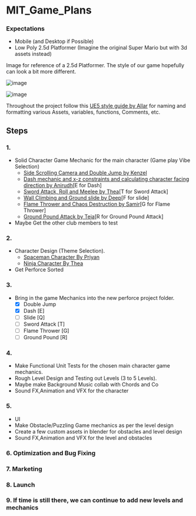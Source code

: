 # MIT_Game_Plans

### Expectations
* Mobile (and Desktop if Possible)
* Low Poly 2.5d Platformer (Imagine the original Super Mario but with 3d assets instead)

Image for reference of a 2.5d Platformer. The style of our game hopefully can look a bit more different.

![image](https://user-images.githubusercontent.com/65004578/161414499-7bda9648-698e-4908-a879-150e4c25ae77.png)

![image](https://user-images.githubusercontent.com/65004578/161413963-bb7861f4-8324-4fff-80e1-3c9ee1f4c8f7.png)

Throughout the project follow this [UE5 style guide by Allar](https://github.com/Allar/ue5-style-guide) for naming and formatting various Assets, variables, functions, Comments, etc.

## Steps

### 1.  
*	Solid Character Game Mechanic for the main character (Game play Vibe Selection)
	*	[Side Scrolling Camera and Double Jump by Kenzel](https://youtu.be/gUVn7xhJPH8)
	*	[Dash mechanic and x-z constraints and calculating character facing direction by Anirudh](https://youtu.be/e1gwhWvBvSY)[E for Dash]
	*	[Sword Attack, Roll and Meelee by Thea](https://youtu.be/lr356mC_wkY)[T for Sword Attack]
	*	[Wall Climbing and Ground slide by Deep](https://youtu.be/Cifwc2M4_9M)[F for slide]
	*	[Flame Thrower and Chaos Destruction by Samir](https://youtu.be/EXzoE6LgZ_Y)[G for Flame Thrower]
	*	[Ground Pound Attack by Teja](https://youtu.be/s4vRsEiQpeU)[R for Ground Pound Attack]
*	Maybe Get the other club members to test

### 2.	
*	Character Design (Theme Selection). 
	*	[Spaceman Character By Priyan](https://youtu.be/Lc0esM73b1E)
	*	[Ninja Character By Thea](https://youtu.be/KwTeQcwCIYs)	
* 	Get Perforce Sorted
 
### 3.	
*	Bring in the game Mechanics into the new perforce project folder.
	*	[x] Double Jump 
	*	[x] Dash [E]	
	*	[ ] Slide [Q]
	*	[ ] Sword Attack [T]
	*	[ ] Flame Thrower [G]
	*	[ ] Ground Pound [R]

### 4.
*	Make Functional Unit Tests for the chosen main character game mechanics. 
*	Rough Level Design and Testing out Levels (3 to 5 Levels).
*	Maybe make Background Music collab with Chords and Co
*	Sound FX,Animation and VFX for the character

### 5.	
*	UI 
*	Make Obstacle/Puzzling Game mechanics as per the level design
*	Create a few custom assets in blender for obstacles and level design
*	Sound FX,Animation and VFX for the level and obstacles

### 6.	Optimization and Bug Fixing

### 7.	Marketing 

### 8.	Launch

### 9.	If time is still there, we can continue to add new levels and mechanics
